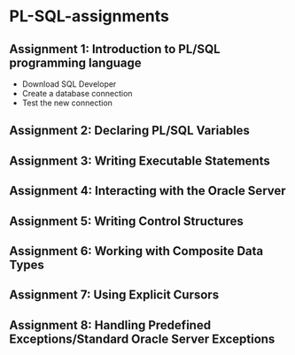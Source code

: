 # PL-SQL-assignments

## Assignment 1: Introduction to PL/SQL programming language
- Download SQL Developer
- Create a database connection
- Test the new connection

## Assignment 2: Declaring PL/SQL Variables
## Assignment 3: Writing Executable Statements
## Assignment 4: Interacting with the Oracle Server
## Assignment 5: Writing Control Structures
## Assignment 6: Working with Composite Data Types
## Assignment 7: Using Explicit Cursors
## Assignment 8: Handling Predefined Exceptions/Standard Oracle Server Exceptions
